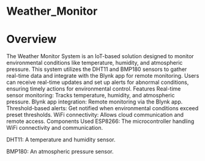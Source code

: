 # Weather_Monitor
# Overview
The Weather Monitor System is an IoT-based solution designed to monitor environmental conditions like temperature, humidity, and atmospheric pressure. This system utilizes the DHT11 and BMP180 sensors to gather real-time data and integrate with the Blynk app for remote monitoring. Users can receive real-time updates and set up alerts for abnormal conditions, ensuring timely actions for environmental control.
Features
Real-time sensor monitoring: Tracks temperature, humidity, and atmospheric pressure.
Blynk app integration: Remote monitoring via the Blynk app.
Threshold-based alerts: Get notified when environmental conditions exceed preset thresholds.
WiFi connectivity: Allows cloud communication and remote access.
Components Used
ESP8266: The microcontroller handling WiFi connectivity and communication.

DHT11: A temperature and humidity sensor.

BMP180: An atmospheric pressure sensor.
